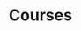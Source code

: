 ---
title: Courses
layout: collection
permalink: /courses/
collection: courses
entries_layout: grid
classes: wide
author_profile: false
---